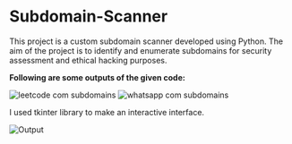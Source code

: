 # Subdomain-Scanner
This project is a custom subdomain scanner developed using Python. The aim of the project is to identify and enumerate subdomains for security assessment and ethical hacking purposes.

**Following are some outputs of the given code:**

![leetcode com subdomains](https://github.com/anushamahajan/Subdomain-Scanner/assets/116106599/6f410fa3-836b-4c23-a14b-28e0452c20b4)
![whatsapp com subdomains](https://github.com/anushamahajan/Subdomain-Scanner/assets/116106599/5eb7eb6f-7ee5-46ae-bbf4-ea5df73f1fa3)

I used tkinter library to make an interactive interface.


![Output](https://github.com/anushamahajan/Subdomain-Scanner/assets/116106599/116b2cee-1057-462c-a303-13593350d148)



